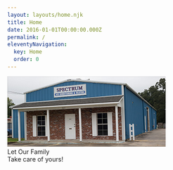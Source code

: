 ```yaml
---
layout: layouts/home.njk
title: Home
date: 2016-01-01T00:00:00.000Z
permalink: /
eleventyNavigation:
  key: Home
  order: 0
---
```

<div class="row">
	<div class="col-lg-4">
		<img src="/_includes/assets/uploads/content-home-spectrum-ac-and-heating.jpg" alt="{{ metadata.company_info.company_name }}, Baker Louisiana Location" class="img-fluid pretty">
	</div>
	<div class="col-lg-8 mt-3 mt-lg-0">
		<div class="text1">Let Our Family</div>
		<div class="text2">Take care of yours!</div>
	</div>
</div>
